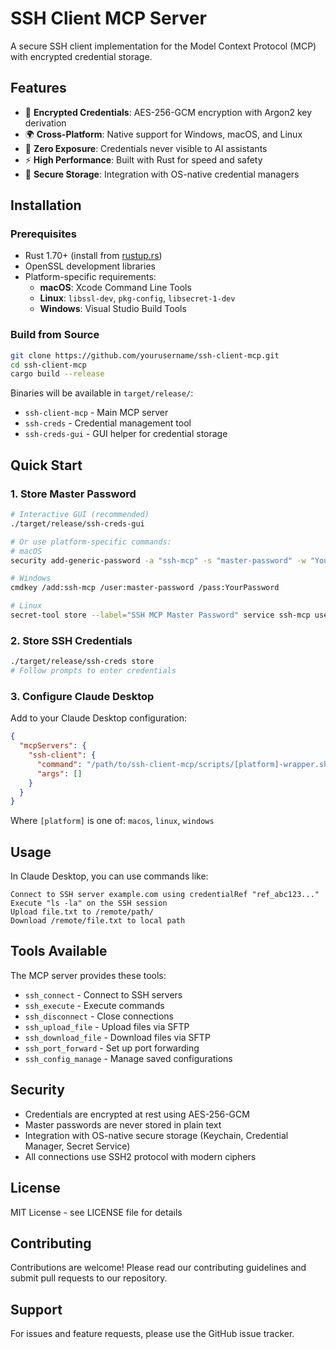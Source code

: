 # SSH Client MCP Server

A secure SSH client implementation for the Model Context Protocol (MCP) with encrypted credential storage.

## Features

- 🔐 **Encrypted Credentials**: AES-256-GCM encryption with Argon2 key derivation
- 🌍 **Cross-Platform**: Native support for Windows, macOS, and Linux
- 🤖 **Zero Exposure**: Credentials never visible to AI assistants
- ⚡ **High Performance**: Built with Rust for speed and safety
- 🔑 **Secure Storage**: Integration with OS-native credential managers

## Installation

### Prerequisites

- Rust 1.70+ (install from [rustup.rs](https://rustup.rs))
- OpenSSL development libraries
- Platform-specific requirements:
  - **macOS**: Xcode Command Line Tools
  - **Linux**: `libssl-dev`, `pkg-config`, `libsecret-1-dev`
  - **Windows**: Visual Studio Build Tools

### Build from Source

```bash
git clone https://github.com/yourusername/ssh-client-mcp.git
cd ssh-client-mcp
cargo build --release
```

Binaries will be available in `target/release/`:
- `ssh-client-mcp` - Main MCP server
- `ssh-creds` - Credential management tool
- `ssh-creds-gui` - GUI helper for credential storage

## Quick Start

### 1. Store Master Password

```bash
# Interactive GUI (recommended)
./target/release/ssh-creds-gui

# Or use platform-specific commands:
# macOS
security add-generic-password -a "ssh-mcp" -s "master-password" -w "YourPassword"

# Windows
cmdkey /add:ssh-mcp /user:master-password /pass:YourPassword

# Linux
secret-tool store --label="SSH MCP Master Password" service ssh-mcp username master-password
```

### 2. Store SSH Credentials

```bash
./target/release/ssh-creds store
# Follow prompts to enter credentials
```

### 3. Configure Claude Desktop

Add to your Claude Desktop configuration:

```json
{
  "mcpServers": {
    "ssh-client": {
      "command": "/path/to/ssh-client-mcp/scripts/[platform]-wrapper.sh",
      "args": []
    }
  }
}
```

Where `[platform]` is one of: `macos`, `linux`, `windows`

## Usage

In Claude Desktop, you can use commands like:

```
Connect to SSH server example.com using credentialRef "ref_abc123..."
Execute "ls -la" on the SSH session
Upload file.txt to /remote/path/
Download /remote/file.txt to local path
```

## Tools Available

The MCP server provides these tools:
- `ssh_connect` - Connect to SSH servers
- `ssh_execute` - Execute commands
- `ssh_disconnect` - Close connections
- `ssh_upload_file` - Upload files via SFTP
- `ssh_download_file` - Download files via SFTP
- `ssh_port_forward` - Set up port forwarding
- `ssh_config_manage` - Manage saved configurations

## Security

- Credentials are encrypted at rest using AES-256-GCM
- Master passwords are never stored in plain text
- Integration with OS-native secure storage (Keychain, Credential Manager, Secret Service)
- All connections use SSH2 protocol with modern ciphers

## License

MIT License - see LICENSE file for details

## Contributing

Contributions are welcome! Please read our contributing guidelines and submit pull requests to our repository.

## Support

For issues and feature requests, please use the GitHub issue tracker.